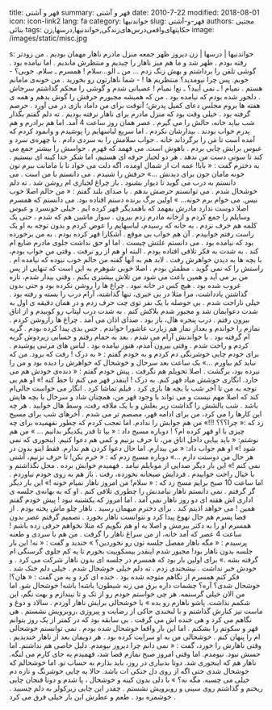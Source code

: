 title: قهر و آشتی
summary: قهر و آشتی
date: 2010-7-22
modified: 2018-08-01
icon:  icon-link2
lang: fa
category: خواندنیها
slug: قهر-و-آشتی
authors: مجتبی بنائی
tags: حکایتهای‌واقعی‌درس‌های‌زندگی,خواندنیها,درسها,زن
image: /images/static/misc.jpg

s: خواندنیها | درسها | زن    دیروز ظهر جمعه منزل مادرم ناهار مهمان بودیم . من زودتر رفته بودم . ظهر شد و ما هم میز ناهار را چیدیم و منتظرش ماندیم . اما نیامده بود . گوشی تلفن را برداشتم و بهش زنگ زدم ...    من ـ الو...سلام !  همسرم ـ سلام. خوبی؟  - خوبم. پس چرا نیومدید؟ منتظریم ها !  - شما ناهارتون رو بخورید . من خونه‌ی مامانم هستم . نمیام !  ـ نمی آیید؟  ـ نع! نمیام !    عصبانی شدم و گوشی را محکم گذاشتم سرجاش . دلخور شده بودم که نیامده بود . من که همیشه مجبورم حرفش را گوش بدهم و همه ی هفته ها بروم مجلس دعای کمیل پدرش؛ آنوقت برای من داماد بازی در می آورد . حرصم گرفته بود . خیلی وقت بود که منزل مادرم برای ناهار نرفته بودیم . ته دلم گفتم بگذار شب بیاید خانه، حالش را می گیرم .    عصر همان روز ساعت 4 آمد. اما هم برادرم و هم پدرم خواب بودند . بیدارشان نکردم . اما سریع لباسهایم را پوشیدم و وانمود کردم که آمده است تا من را برگرداند خانه . جواب سلامش را به سردی دادم . با چهره‌ی سرد و عبوس برایش چایی بردم .    باهوش است. می فهمد که قهرم . حواسش را بیشتر جمع می کند تا سوتی دست من ندهد . هر دو لجباز حرفه ای هستیم، اما شکر خدا کینه ای نیستیم .    به دخترم گفت : « بابا! عمه ات از شمال اومده، اگه دلت می خواد تا با مامانت ببرم تون خونه مامان جون برای دیدنش ...»    حرفش را شنیدم . می دانستم با من است . می دانستم به درب می گوید تا دیوار بشنود . باز چراغ لجبازی ام روشن شد . ته دلم خوشحال شدم . می توانستم حرصش بدهم . با صدای بلند گفتم : « من حالم اصلا خوب نیس. می خوام برم خونه... » اولین برگ برنده دستم افتاده بود. می دانستم که همسرم اصلا دوست ندارد مادرش بفهمد که باهمدیگر قهر کرده ایم .    خیلی خونسرد و عبوس وسایلم را جمع کردم و ازخانه مادرم زدم بیرون . سوار ماشین هم که شدم ، حتی یک کلمه هم حرف نزدم .  به خانه که رسیدم، لباسهایم را عوض کردم و بدون توجه به او یک راست رفتم خوابیدم . آن هم خواب بی موقع . آشکارا قهر کرده بودم . به من برخورده بود که نیامده بود . می دانستم علتش چیست . اما او حق نداشت جلوی مادرم ضایع ام کند .    به شدت به فکر تلافی افتاده بودم . البته او هم از رو نرفت . وقتی من خواب بودم، با بچه ها به دیدن خواهرش رفت . لابد هم به آنها گفته من حالم خوب نبوده که نیامده ام . راستش را که نمی گوید . مطمئن بودم . اصلا خوبی شوهرم به این است که تنهایی از پس من بر می آید و همین باعث می شود من تلاش بیشتری بکنم .      وقتی بیدار شدم، تازه غروب شده بود . هیچ کس در خانه نبود . چراغ ها را روشن نکرده بود و حتی بدون گذاشتن یادداشت، مرا مثلا در بی خبری، تنها گذاشته، آرام درب را بسته و رفته بود . خیلی ناراحت شدم .    بی حوصله با یک نفر توی چت حرف زدم و در همان دقیقه ی اول به شدت دعوایمان شد و مجبور شدم بلاکش کنم . به شدت درب لپتاپ رو کوبیدم و از اتاق بیرون رفتم . درب پنجره هال، باز بود . صدای اذان می آمد . چراغ ها راروشن کردم . نمازم را خواندم و بعداز نماز هم زیارت عاشورا خواندم . حس بدی پیدا کرده بودم . گریه ام گرفته بود . با خواندنش آرام می شدم . بعد به حمام رفتم و حسابی زیردوش گریه کردم و راحت شدم . وقتی بیرون آمدم، هنوز نیامده بود . لباس های مرتبی پوشیدم . برای خودم چایی خوشرنگی دم کردم و به خودم گفتم : « به درک ! رفت که برود. من که نباید کم بیاورم ...»    یک ساعت بعد سرحال و خوشحال که خواهرش را دیده بود و من را نبرده بود، برگشت . اصلا تحویلم هم نگرفت . پیش خودم گفتم : « دنده‌ی خودش هم می خارد. انگاری خوشش میاد قهر کنم. به درک ! اینقدر قهر می کنم تا حظ کنه !»    او هم بی توجه به من تا آخر شب با بچه ها بازی کرد . فیلم تماشا کرد . انگار می خواست حالی‌ام کند که اصلا مهم نیست و می تواند با وجود قهر من، همچنان شاد و سرحال با بچه هایش باشد .    شب بالشش را گذاشت زیر بغلش و با یک ملافه رفت، وسط هال خوابید . هر چه این کارها را می کرد، من برای ادامه قهر، مصصم تر می شدم . آخرهای شب برای مسیج زد که :« چرا؟؟؟ !!!»    من هم جوابش را ندادم. اما تعجب کردم که چطور نفهمیده برای چه چیزی با او قهر کرده ام؟ !    دوباره مسیج داد : « بیا تا قدر یکدیگر بدانیم ... »    من هم نوشتم: « باید بیایی داخل اتاق من، تا حرف بزنیم و کمی هم دعوا کنیم. اینجوری که نمی شود !»  او هم جواب داد: « من بیدارم. اما حال دعوا کردن هم ندارم. فقط اینو بدون در هر حال من دوستت دارم ...»  دوباره مسیج زدم که : « خرم نکن! تا حرف نزنیم، آشتی نمی کنم !»    این بار دیگر صدایی از موبایلم نیامد . فهمیدم خوابش برده . محل نگذاشتم و با خیال راحت خوابیدم . فردایش صبحانه نخورده، رفت . باز هم به روی خودم نیاوردم . اما ساعت 10 صبح برایم مسج زد که : « سلام! من امروز ناهار نمیام خونه !»  این بار دیگر گر گرفتم . نمی دانستم ناهار نیامدنش را چطوری تلافی کنم . او که به بهانه‌ی جلسه ی اداری اش هفته ای دو روز ناهار نمی آمد . اما امروز که یکشنبه نبود ! پیش خودم گفتم همین ! می خواهد اذیتم کند .    برای دخترم میهمان رسید . ناهار چلو ماش پخته بودم . از قضا پسرم هم حال تهوع پیدا کرد و نتوانست ناهار بخورد . تصمیم گرفتم عصر بدون همسرم او را به دکتر ببرمش و اصلا به او هم نگویم که مثلا نخواهم حرفی زده باشم !    ساعت 4 عصر که آمد خانه، از من سراغ ناهار را گرفت . من هم با سردی و طعنه پرسیدم : « مگه ناهار مفصل جلسه تون رو نخوردین؟ »  خندید و گفت : « نه! این بار جلسه بدون ناهار بود! مجبور شدم اینقدر بیسکوییت بخورم تا یه کم جلوی گرسنگی ام گرفته بشه .»    برای اولین بار بود که همسرم در جلسه ای بدون ناهار شرکت می کرد . و خودش خبر نداشت .    نیشخندی زدم . ته دلم خیلی خوشحال شدم . خیلی دلم خنک شد . فکر کنم همسرم از نگاهم متوجه شده بود . خنده ای کرد و به من گفت : « هان؟! خوشحال شدی؟ آره؟ چشمات داره برق می زنه شیطون! باشه! باشه! خوشحال شو. اما من الان خیلی گرسنمه. هر چی خواستم خودم رو از تک و تا نیندازم و بهت نگم، این شکمم نذاشت. پاشو ناهارم رو بده »  با خوشحالی برایش ناهار آوردم . سالاد و دوغ و ماست نیز کنارش گذاشتم و با لبخندی حاکی از رضایت و پیروزی ،روبرویش نشستم .    هی نگاهم می کرد و هی خنده اش می گرفت . بی سابقه بود که در کمتر از یک روز بتوانم قهر و سکوتم را بشکنم . اما این بار واقعا خوشحال شده بودم . نمی توانستم خوشحالی ام را پنهان کنم . خوشحالی من به او سرایت کرده بود . هر دویمان بعد از ناهار خندیدیم .    وقتی ناهارش را خورد، گفت : « نمی دانم چرا دیروز نیومدم. دلیل خاصی هم نداشتم. اما حسش نبود. نیومدم. اما وقتی امروز صبح نمازم قضا شد، فهمیدم یه جای کارم می لنگه. ناهار هم که اینجوری شد. دوتا بدبیاری در روز، باید بذارم به حساب تو. اما خوشحالم که خوشحال شدی حتی اگه از روی دل خنکی ات باشد. حالا یه چایی خوشرنگ و تازه دم خیلی می چسبه. مگه نه؟ »    با دلی بدون کینه و خوشحال ، پا شدم و دوتا فنجان چایی ریختم و گذاشتم روی سینی و روبرویش نشستم .  چقدر این چایی زیرکولر به دلم چسبید . خوشمزه بود . طعم و عطرش این بار خیلی فرق می کرد .
